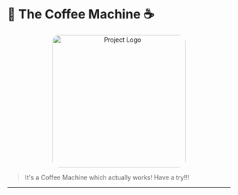 # 🌟 The Coffee Machine ☕

<p align="center">
  <img src="https://cdn.pixabay.com/photo/2021/10/13/10/51/coffee-6706172_1280.png" alt="Project Logo" width="150" style="border-radius: 15px; width: 300px;">
</p>

> It's a Coffee Machine which actually works! Have a try!!!

---

